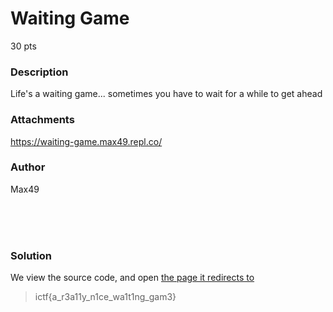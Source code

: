 # Waiting Game

30 pts<br/>

### Description
Life's a waiting game... sometimes you have to wait for a while to get ahead

### Attachments
https://waiting-game.max49.repl.co/

### Author
Max49

<br/><br/><br/>

### Solution
We view the source code, and open [the page it redirects to](https://waiting-game.max49.repl.co/0x666c6167.html)
<br/>
> ictf{a_r3a11y_n1ce_wa1t1ng_gam3}
